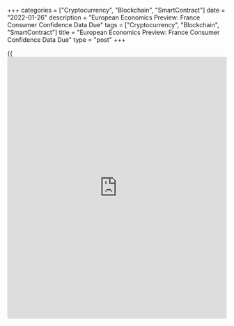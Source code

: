 +++
categories = ["Cryptocurrency", "Blockchain", "SmartContract"]
date = "2022-01-26"
description = "European Economics Preview: France Consumer Confidence Data Due"
tags = ["Cryptocurrency", "Blockchain", "SmartContract"]
title = "European Economics Preview: France Consumer Confidence Data Due"
type = "post"
+++

{{<iframe id="large-banner" src="https://www.bounty.group/#slide=23.0" width="100%" height="600" scrolling="no" style="border: 0px solid rgb(216, 221, 230); border-radius: 3px;">}}

Consumer confidence data from France is due on Wednesday, headlining a
light day for the European economic [news](https://www.letsplayfx.com/blog/forex-news-website/).

At 2.45 am ET, France statistical office Insee releases monthly consumer
confidence survey results. The consumer sentiment index is forecast to
fall to 98 in January from 100 in December.

At 3.30 am ET, Statistics Sweden is set to issue producer prices and
foreign trade data for December.

Half an hour later, unemployment data is due from Poland. The jobless
rate is expected to remain unchanged at 5.4 percent in December.

In the meantime, Italy's non-EU foreign trade data is due for December.
The trade surplus totaled EUR 4.21 billion in November.

For comments and feedback [contact](https://www.playgroundfx.com/contact/): editorial@rtt[news](https://www.letsplayfx.com/blog/forex-news-website/).com

[Economic News][1]

 **What parts of the world are seeing the best (and worst) economic
performances lately? Click[here][2] to check out our [Econ Scorecard][2]
and find out! See up-to-the-moment [ranking](https://www.playgroundfx.com/blog/crypto-exchange-ranking/)s for the best and worst
performers in [GDP][2], [unemployment rate][3], [inflation][4] and much
more.**

   1. www.rtt[news](https://www.letsplayfx.com/blog/forex-news-website/).com/Content/EconomicNews.aspx
   2. www.rtt[news](https://www.letsplayfx.com/blog/forex-news-website/).com/economic-scorecard/world-rank/GDP/highest-performance.aspx
   3. www.rtt[news](https://www.letsplayfx.com/blog/forex-news-website/).com/economic-scorecard/world-rank/unemployment-rate/lowest-performance.aspx
   4. www.rtt[news](https://www.letsplayfx.com/blog/forex-news-website/).com/economic-scorecard/world-rank/CPI/highest-performance.aspx